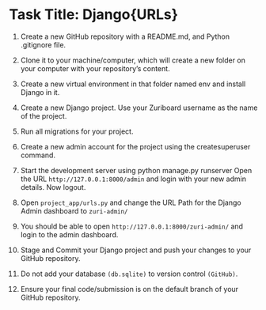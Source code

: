 # Task Title: Django{URLs}
1. Create a new GitHub repository with a README.md, and Python .gitignore file.

2. Clone it to your machine/computer, which will create a new folder on your computer with your repository’s content.

3. Create a new virtual environment in that folder named env and install Django in it.

4. Create a new Django project. Use your Zuriboard username as the name of the project.

5. Run all migrations for your project.

6. Create a new admin account for the project using the createsuperuser command. 

7. Start the development server using python manage.py runserver
Open the URL  `http://127.0.0.1:8000/admin` and login with your new admin details. Now logout.

8. Open `project_app/urls.py` and change the URL Path for the Django Admin dashboard to `zuri-admin/`

9. You should be able to open `http://127.0.0.1:8000/zuri-admin/` and login to the admin dashboard.

10. Stage and Commit your Django project and push your changes to your GitHub repository. 

11. Do not add your database `(db.sqlite)` to version control `(GitHub)`. 

12. Ensure your final code/submission is on the default branch of your GitHub repository.
